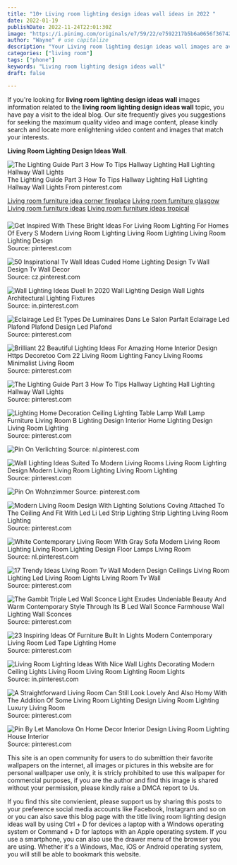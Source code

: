 ```yaml
---
title: "10+ Living room lighting design ideas wall ideas in 2022 "
date: 2022-01-19
publishDate: 2022-11-24T22:01:30Z
image: "https://i.pinimg.com/originals/e7/59/22/e7592217b5b6a0656f36742a4fb19279.jpg"
author: "Wayne" # use capitalize
description: "Your Living room lighting design ideas wall images are available. Living room lighting design ideas wall are a topic that is being searched for and liked by netizens now. You can Get the Living room lighting design ideas wall files here. Get all royalty-free vectors."
categories: ["living room"]
tags: ["phone"]
keywords: "Living room lighting design ideas wall"
draft: false

---
```


If you're looking for **living room lighting design ideas wall** images information related to the **living room lighting design ideas wall** topic, you have pay a visit to the ideal  blog.  Our site frequently  gives you  suggestions  for seeking  the maximum  quality video and image  content, please kindly search and locate more enlightening video content and images  that match your interests.

**Living Room Lighting Design Ideas Wall**. 

![The Lighting Guide Part 3 How To Tips Hallway Lighting Hall Lighting Hallway Wall Lights](https://i.pinimg.com/736x/7d/ed/e1/7dede1e68556109f947ebd29701d8189--hallway-walls-hallway-ideas.jpg "The Lighting Guide Part 3 How To Tips Hallway Lighting Hall Lighting Hallway Wall Lights")
The Lighting Guide Part 3 How To Tips Hallway Lighting Hall Lighting Hallway Wall Lights From pinterest.com

[Living room furniture idea corner fireplace](/living-room-furniture-idea-corner-fireplace/)
[Living room furniture glasgow](/living-room-furniture-glasgow/)
[Living room furniture ideas](/living-room-furniture-ideas/)
[Living room furniture ideas tropical](/living-room-furniture-ideas-tropical/)



### 

 


![Get Inspired With These Bright Ideas For Living Room Lighting For Homes Of Every S Modern Living Room Lighting Living Room Lighting Living Room Lighting Design](https://i.pinimg.com/originals/c1/30/92/c1309297750929c52120af6b100c91f7.jpg "Get Inspired With These Bright Ideas For Living Room Lighting For Homes Of Every S Modern Living Room Lighting Living Room Lighting Living Room Lighting Design")
Source: pinterest.com

 

![50 Inspirational Tv Wall Ideas Cuded Home Lighting Design Tv Wall Design Tv Wall Decor](https://i.pinimg.com/originals/17/3a/b8/173ab82bd60dcdd7f1f4331c2ce12dec.jpg "50 Inspirational Tv Wall Ideas Cuded Home Lighting Design Tv Wall Design Tv Wall Decor")
Source: cz.pinterest.com

 

![Wall Lighting Ideas Duell In 2020 Wall Lighting Design Wall Lights Architectural Lighting Fixtures](https://i.pinimg.com/originals/74/96/5f/74965fcebc8abfd32d3d83be57030dd2.jpg "Wall Lighting Ideas Duell In 2020 Wall Lighting Design Wall Lights Architectural Lighting Fixtures")
Source: in.pinterest.com

 

![Eclairage Led Et Types De Luminaires Dans Le Salon Parfait Eclairage Led Plafond Plafond Design Led Plafond](https://i.pinimg.com/736x/b2/1c/9b/b21c9b34d48fee8af3057ad6d26b78f4--cove-lighting-ceiling-lighting.jpg "Eclairage Led Et Types De Luminaires Dans Le Salon Parfait Eclairage Led Plafond Plafond Design Led Plafond")
Source: pinterest.com

 

![Brilliant 22 Beautiful Lighting Ideas For Amazing Home Interior Design Https Decoretoo Com 22 Living Room Lighting Fancy Living Rooms Minimalist Living Room](https://i.pinimg.com/736x/c6/52/51/c652511e2b3d8a52cda0409c1263b2ab.jpg "Brilliant 22 Beautiful Lighting Ideas For Amazing Home Interior Design Https Decoretoo Com 22 Living Room Lighting Fancy Living Rooms Minimalist Living Room")
Source: pinterest.com

 

![The Lighting Guide Part 3 How To Tips Hallway Lighting Hall Lighting Hallway Wall Lights](https://i.pinimg.com/736x/7d/ed/e1/7dede1e68556109f947ebd29701d8189--hallway-walls-hallway-ideas.jpg "The Lighting Guide Part 3 How To Tips Hallway Lighting Hall Lighting Hallway Wall Lights")
Source: pinterest.com

 

![Lighting Home Decoration Ceiling Lighting Table Lamp Wall Lamp Furniture Living Room B Lighting Design Interior Home Lighting Design Living Room Lighting](https://i.pinimg.com/originals/a7/b9/fc/a7b9fc58f0dc7bddb61058c4aae4679e.png "Lighting Home Decoration Ceiling Lighting Table Lamp Wall Lamp Furniture Living Room B Lighting Design Interior Home Lighting Design Living Room Lighting")
Source: pinterest.com

 

![Pin On Verlichting](https://i.pinimg.com/originals/87/54/d2/8754d2f8f2fc1a537c6e8594e75aafdb.png "Pin On Verlichting")
Source: nl.pinterest.com

 

![Wall Lighting Ideas Suited To Modern Living Rooms Living Room Lighting Design Modern Living Room Lighting Living Room Lighting](https://i.pinimg.com/originals/4d/30/45/4d304515da5f4c2104004b5caba1688b.jpg "Wall Lighting Ideas Suited To Modern Living Rooms Living Room Lighting Design Modern Living Room Lighting Living Room Lighting")
Source: pinterest.com

 

![Pin On Wohnzimmer](https://i.pinimg.com/originals/17/9c/de/179cdeff2cfac6ff0aece7b06e279b03.jpg "Pin On Wohnzimmer")
Source: pinterest.com

 

![Modern Living Room Design With Lighting Solutions Coving Attached To The Ceiling And Fit With Led Li Led Strip Lighting Strip Lighting Living Room Lighting](https://i.pinimg.com/736x/c9/c6/ab/c9c6ab7c40e8c80a6af11b87481a94f6--living-room-contemporary-modern-living-room-designs.jpg "Modern Living Room Design With Lighting Solutions Coving Attached To The Ceiling And Fit With Led Li Led Strip Lighting Strip Lighting Living Room Lighting")
Source: pinterest.com

 

![White Contemporary Living Room With Gray Sofa Modern Living Room Lighting Living Room Lighting Design Floor Lamps Living Room](https://i.pinimg.com/originals/b3/ae/60/b3ae60c20d5705ac851c40ac82255c48.jpg "White Contemporary Living Room With Gray Sofa Modern Living Room Lighting Living Room Lighting Design Floor Lamps Living Room")
Source: nl.pinterest.com

 

![17 Trendy Ideas Living Room Tv Wall Modern Design Ceilings Living Room Lighting Led Living Room Lights Living Room Tv Wall](https://i.pinimg.com/474x/36/a1/5e/36a15eb0763b68a25077d29be44d96da.jpg "17 Trendy Ideas Living Room Tv Wall Modern Design Ceilings Living Room Lighting Led Living Room Lights Living Room Tv Wall")
Source: pinterest.com

 

![The Gambit Triple Led Wall Sconce Light Exudes Undeniable Beauty And Warm Contemporary Style Through Its B Led Wall Sconce Farmhouse Wall Lighting Wall Sconces](https://i.pinimg.com/originals/3a/17/5b/3a175bef8909b2ed6e4dbc287595aa69.jpg "The Gambit Triple Led Wall Sconce Light Exudes Undeniable Beauty And Warm Contemporary Style Through Its B Led Wall Sconce Farmhouse Wall Lighting Wall Sconces")
Source: pinterest.com

 

![23 Inspiring Ideas Of Furniture Built In Lights Modern Contemporary Living Room Led Tape Lighting Home](https://i.pinimg.com/originals/ff/65/44/ff6544ef0103462260ea0d8afd53b1cb.jpg "23 Inspiring Ideas Of Furniture Built In Lights Modern Contemporary Living Room Led Tape Lighting Home")
Source: pinterest.com

 

![Living Room Lighting Ideas With Nice Wall Lights Decorating Modern Ceiling Lights Living Room Living Room Lighting Room Lights](https://i.pinimg.com/originals/57/3d/9f/573d9ff2bb54e22ade385491a4b34bd4.jpg "Living Room Lighting Ideas With Nice Wall Lights Decorating Modern Ceiling Lights Living Room Living Room Lighting Room Lights")
Source: in.pinterest.com

 

![A Straightforward Living Room Can Still Look Lovely And Also Homy With The Addition Of Some Living Room Lighting Design Living Room Lighting Luxury Living Room](https://i.pinimg.com/736x/70/ae/71/70ae7177dffc7a6fb54073d3838700b8.jpg "A Straightforward Living Room Can Still Look Lovely And Also Homy With The Addition Of Some Living Room Lighting Design Living Room Lighting Luxury Living Room")
Source: pinterest.com

 

![Pin By Let Manolova On Home Decor Interior Design Living Room Lighting House Interior](https://i.pinimg.com/originals/e7/59/22/e7592217b5b6a0656f36742a4fb19279.jpg "Pin By Let Manolova On Home Decor Interior Design Living Room Lighting House Interior")
Source: pinterest.com

 

This site is an open community for users to do submittion their favorite wallpapers on the internet, all images or pictures in this website are for personal wallpaper use only, it is stricly prohibited to use this wallpaper for commercial purposes, if you are the author and find this image is shared without your permission, please kindly raise a DMCA report to Us.

If you find this site convienient, please support us by sharing this posts to your preference social media accounts like Facebook, Instagram and so on or you can also save this blog page with the title living room lighting design ideas wall by using Ctrl + D for devices a laptop with a Windows operating system or Command + D for laptops with an Apple operating system. If you use a smartphone, you can also use the drawer menu of the browser you are using. Whether it's a Windows, Mac, iOS or Android operating system, you will still be able to bookmark this website.

